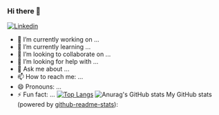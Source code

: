 ### Hi there 👋
[![Linkedin](https://img.shields.io/badge/-LinkedIn-1568BF?style=flat-square&logo=Linkedin&logoColor=white)](https://www.linkedin.com/in/yu-tian-425a15197)

- 🔭 I’m currently working on ...
- 🌱 I’m currently learning ...
- 👯 I’m looking to collaborate on ...
- 🤔 I’m looking for help with ...
- 💬 Ask me about ...
- 📫 How to reach me: ...
- 😄 Pronouns: ...
- ⚡ Fun fact: ...
[![Top Langs](https://github-readme-stats.vercel.app/api/top-langs/?username=SevenTianyu&layout=compact&theme=onedark)](https://github.com/anuraghazra/github-readme-stats)
![Anurag's GitHub stats](https://github-readme-stats.vercel.app/api?username=SevenTianyu&show_icons=true&theme=onedark)
My GitHub stats (powered by [github-readme-stats](https://github.com/anuraghazra/github-readme-stats)):
